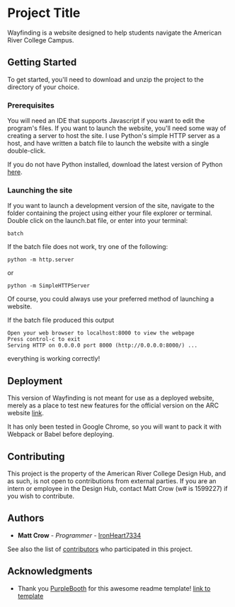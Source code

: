# Project Title

Wayfinding is a website designed to help students navigate the American River College Campus.

## Getting Started

To get started, you'll need to download and unzip the project to the directory of your choice.

### Prerequisites

You will need an IDE that supports Javascript if you want to edit the program's files.
If you want to launch the website, you'll need some way of creating a server to host the site.
I use Python's simple HTTP server as a host, and have written a batch file to launch the website with a single double-click.

If you do not have Python installed, download the latest version of Python [here](https://www.python.org/downloads/).

### Launching the site

If you want to launch a development version of the site, navigate to the folder containing the project using either your file explorer or terminal.
Double click on the launch.bat file, or enter into your terminal:

```
batch
```

If the batch file does not work, try one of the following:

```
python -m http.server
```
or
```
python -m SimpleHTTPServer
```

Of course, you could always use your preferred method of launching a website.

If the batch file produced this output
```
Open your web browser to localhost:8000 to view the webpage
Press control-c to exit
Serving HTTP on 0.0.0.0 port 8000 (http://0.0.0.0:8000/) ...
```
everything is working correctly!

## Deployment

This version of Wayfinding is not meant for use as a deployed website,
merely as a place to test new features for the official version on the ARC website [link](https://www.arc.losrios.edu/about-us/campus-map-app).

It has only been tested in Google Chrome, so you will want to pack it with Webpack or Babel before deploying.

## Contributing

This project is the property of the American River College Design Hub, and as such, is not open to contributions from external parties. If you are an intern or employee in the Design Hub, contact Matt Crow (w# is 1599227) if you wish to contribute.


## Authors

* **Matt Crow** - *Programmer* - [IronHeart7334](https://github.com/IronHeart7334)

See also the list of [contributors](https://github.com/IronHeart7334/Wayfinding/contributors) who participated in this project.

## Acknowledgments

* Thank you [PurpleBooth](https://github.com/PurpleBooth) for this awesome readme template! [link to template](https://gist.github.com/PurpleBooth/109311bb0361f32d87a2)

